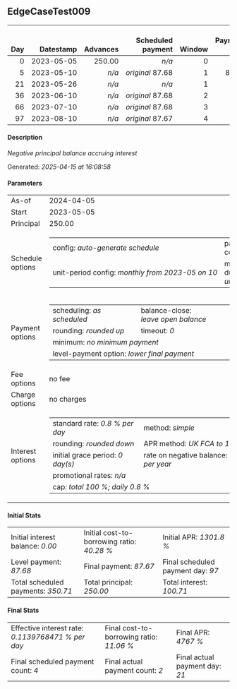 <h2>EdgeCaseTest009</h2><table><thead style="vertical-align: bottom;"><th style="text-align: right;">Day</th><th style="text-align: right;">Datestamp</th><th style="text-align: right;">Advances</th><th style="text-align: right;">Scheduled payment</th><th style="text-align: right;">Window</th><th style="text-align: right;">Payment due</th><th style="text-align: right;">Actual payments</th><th style="text-align: right;">Generated payment</th><th style="text-align: right;">Net effect</th><th style="text-align: right;">Payment status</th><th style="text-align: right;">Balance status</th><th style="text-align: right;">Simple interest</th><th style="text-align: right;">New interest</th><th style="text-align: right;">New charges</th><th style="text-align: right;">Principal portion</th><th style="text-align: right;">Fee portion</th><th style="text-align: right;">Interest portion</th><th style="text-align: right;">Charges portion</th><th style="text-align: right;">Fee refund</th><th style="text-align: right;">Principal balance</th><th style="text-align: right;">Fee balance</th><th style="text-align: right;">Interest balance</th><th style="text-align: right;">Charges balance</th><th style="text-align: right;">Settlement figure</th><th style="text-align: right;">Fee refund if&nbsp;settled</th></thead><tr style="text-align: right;"><td class="ci00">0</td><td class="ci01" style="white-space: nowrap;">2023-05-05</td><td class="ci02">250.00</td><td class="ci03" style="white-space: nowrap;"><i>n/a<i></td><td class="ci04">0</td><td class="ci05">0.00</td><td class="ci06"><i>n/a</i></td><td class="ci07"><i>n/a</i></td><td class="ci08">0.00</td><td class="ci09"><i>none&nbsp;scheduled</i></td><td class="ci10">open</td><td class="ci13">0.0000</td><td class="ci14">0.0000</td><td class="ci15"><i>n/a</i></td><td class="ci16">0.00</td><td class="ci17">0.00</td><td class="ci18">0.00</td><td class="ci19">0.00</td><td class="ci20">0.00</td><td class="ci21">250.00</td><td class="ci22">0.00</td><td class="ci23">0.0000</td><td class="ci24">0.00</td><td class="ci25">250.00</td><td class="ci26">0.00</td></tr><tr style="text-align: right;"><td class="ci00">5</td><td class="ci01" style="white-space: nowrap;">2023-05-10</td><td class="ci02"><i>n/a</i></td><td class="ci03" style="white-space: nowrap;"><i>original</i> 87.68</td><td class="ci04">1</td><td class="ci05">87.68</td><td class="ci06"><i>confirmed</i>&nbsp;111.00</td><td class="ci07"><i>n/a</i></td><td class="ci08">111.00</td><td class="ci09"><i>overpayment</i></td><td class="ci10">open</td><td class="ci13">10.0000</td><td class="ci14">10.0000</td><td class="ci15"><i>n/a</i></td><td class="ci16">101.00</td><td class="ci17">0.00</td><td class="ci18">10.00</td><td class="ci19">0.00</td><td class="ci20">0.00</td><td class="ci21">149.00</td><td class="ci22">0.00</td><td class="ci23">0.0000</td><td class="ci24">0.00</td><td class="ci25">149.00</td><td class="ci26">0.00</td></tr><tr style="text-align: right;"><td class="ci00">21</td><td class="ci01" style="white-space: nowrap;">2023-05-26</td><td class="ci02"><i>n/a</i></td><td class="ci03" style="white-space: nowrap;"><i>n/a<i></td><td class="ci04">1</td><td class="ci05">0.00</td><td class="ci06"><i>confirmed</i>&nbsp;181.01</td><td class="ci07"><i>n/a</i></td><td class="ci08">181.01</td><td class="ci09"><i>extra&nbsp;payment</i></td><td class="ci10">refund&nbsp;due</td><td class="ci13">19.0720</td><td class="ci14">19.0720</td><td class="ci15"><i>n/a</i></td><td class="ci16">161.94</td><td class="ci17">0.00</td><td class="ci18">19.07</td><td class="ci19">0.00</td><td class="ci20">0.00</td><td class="ci21">-12.94</td><td class="ci22">0.00</td><td class="ci23">0.0000</td><td class="ci24">0.00</td><td class="ci25">-12.94</td><td class="ci26">0.00</td></tr><tr style="text-align: right;"><td class="ci00">36</td><td class="ci01" style="white-space: nowrap;">2023-06-10</td><td class="ci02"><i>n/a</i></td><td class="ci03" style="white-space: nowrap;"><i>original</i> 87.68</td><td class="ci04">2</td><td class="ci05">0.00</td><td class="ci06"><i>n/a</i></td><td class="ci07"><i>n/a</i></td><td class="ci08">0.00</td><td class="ci09"><i>no&nbsp;longer&nbsp;required</i></td><td class="ci10">refund&nbsp;due</td><td class="ci13">-0.0425</td><td class="ci14">-0.0425</td><td class="ci15"><i>n/a</i></td><td class="ci16">0.00</td><td class="ci17">0.00</td><td class="ci18">0.00</td><td class="ci19">0.00</td><td class="ci20">0.00</td><td class="ci21">-12.94</td><td class="ci22">0.00</td><td class="ci23">-0.0425</td><td class="ci24">0.00</td><td class="ci25">-12.99</td><td class="ci26">0.00</td></tr><tr style="text-align: right;"><td class="ci00">66</td><td class="ci01" style="white-space: nowrap;">2023-07-10</td><td class="ci02"><i>n/a</i></td><td class="ci03" style="white-space: nowrap;"><i>original</i> 87.68</td><td class="ci04">3</td><td class="ci05">0.00</td><td class="ci06"><i>n/a</i></td><td class="ci07"><i>n/a</i></td><td class="ci08">0.00</td><td class="ci09"><i>no&nbsp;longer&nbsp;required</i></td><td class="ci10">refund&nbsp;due</td><td class="ci13">-0.0851</td><td class="ci14">-0.0851</td><td class="ci15"><i>n/a</i></td><td class="ci16">0.00</td><td class="ci17">0.00</td><td class="ci18">0.00</td><td class="ci19">0.00</td><td class="ci20">0.00</td><td class="ci21">-12.94</td><td class="ci22">0.00</td><td class="ci23">-0.1276</td><td class="ci24">0.00</td><td class="ci25">-13.07</td><td class="ci26">0.00</td></tr><tr style="text-align: right;"><td class="ci00">97</td><td class="ci01" style="white-space: nowrap;">2023-08-10</td><td class="ci02"><i>n/a</i></td><td class="ci03" style="white-space: nowrap;"><i>original</i> 87.67</td><td class="ci04">4</td><td class="ci05">0.00</td><td class="ci06"><i>n/a</i></td><td class="ci07"><i>n/a</i></td><td class="ci08">0.00</td><td class="ci09"><i>no&nbsp;longer&nbsp;required</i></td><td class="ci10">refund&nbsp;due</td><td class="ci13">-0.0879</td><td class="ci14">-0.0879</td><td class="ci15"><i>n/a</i></td><td class="ci16">0.00</td><td class="ci17">0.00</td><td class="ci18">0.00</td><td class="ci19">0.00</td><td class="ci20">0.00</td><td class="ci21">-12.94</td><td class="ci22">0.00</td><td class="ci23">-0.2155</td><td class="ci24">0.00</td><td class="ci25">-13.16</td><td class="ci26">0.00</td></tr></table><p><h4>Description</h4><i>Negative principal balance accruing interest</i></p><p>Generated: <i>2025-04-15 at 16:08:58</i></p><h4>Parameters</h4><table><tr><td>As-of</td><td>2024-04-05</td></tr><tr><td>Start</td><td>2023-05-05</td></tr><tr><td>Principal</td><td>250.00</td></tr><tr><td>Schedule options</td><td><table><tr><td>config: <i>auto-generate schedule</i></td><td>payment count: <i>4</i></td></tr><tr><td style="white-space: nowrap;">unit-period config: <i>monthly from 2023-05 on 10</i></td><td>max duration: <i>unlimited</i></td></tr></table></td></tr><tr><td>Payment options</td><td><table><tr><td>scheduling: <i>as scheduled</i></td><td>balance-close: <i>leave&nbsp;open&nbsp;balance</i></td></tr><tr><td>rounding: <i>rounded up</i></td><td>timeout: <i>0</i></td></tr><tr><td colspan='2'>minimum: <i>no&nbsp;minimum&nbsp;payment</i></td></tr><tr><td colspan='2'>level-payment option: <i>lower&nbsp;final&nbsp;payment</i></td></tr></table></td></tr><tr><td>Fee options</td><td>no fee</td></tr><tr><td>Charge options</td><td>no charges</td></tr><tr><td>Interest options</td><td><table><tr><td>standard rate: <i>0.8 % per day</i></td><td>method: <i>simple</i></td></tr><tr><td>rounding: <i>rounded down</i></td><td>APR method: <i>UK FCA to 1 d.p.</i></td></tr><tr><td>initial grace period: <i>0 day(s)</i></td><td>rate on negative balance: <i>8 % per year</i></td></tr><tr><td colspan="2">promotional rates: <i><i>n/a</i></i></td></tr><tr><td colspan="2">cap: <i>total 100 %; daily 0.8 %</td></tr></table></td></tr></table><h4>Initial Stats</h4><table><tr><td>Initial interest balance: <i>0.00</i></td><td>Initial cost-to-borrowing ratio: <i>40.28 %</i></td><td>Initial APR: <i>1301.8 %</i></td></tr><tr><td>Level payment: <i>87.68</i></td><td>Final payment: <i>87.67</i></td><td>Final scheduled payment day: <i>97</i></td></tr><tr><td>Total scheduled payments: <i>350.71</i></td><td>Total principal: <i>250.00</i></td><td>Total interest: <i>100.71</i></td></tr></table><h4>Final Stats</h4><table><tr><td>Effective interest rate: <i>0.1139768471 % per day</i></td><td>Final cost-to-borrowing ratio: <i>11.06 %</i></td><td>Final APR: <i>4767 %</i></td></tr><tr><td>Final scheduled payment count: <i>4</i></td><td>Final actual payment count: <i>2</i></td><td>Final actual payment day: <i>21</i></td></tr></table>